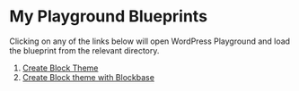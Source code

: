 # My Playground Blueprints

Clicking on any of the links below will open WordPress Playground and load the blueprint from the relevant directory.

1. [Create Block Theme](https://playground.wordpress.net/?blueprint-url=https://raw.githubusercontent.com/jonathanbossenger/playground-blueprints/refs/heads/main/create-block-theme/blueprint.json)
2. [Create Block theme with Blockbase](https://playground.wordpress.net/?blueprint-url=https://raw.githubusercontent.com/jonathanbossenger/playground-blueprints/refs/heads/main/create-block-theme-blockbase/blueprint.json)
